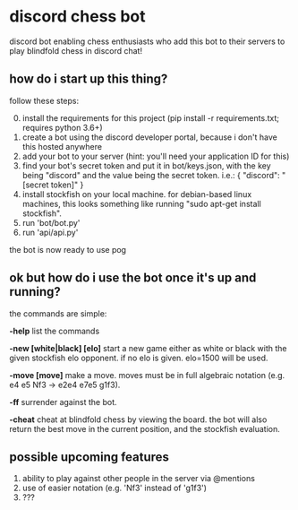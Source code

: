 # discord chess bot
discord bot enabling chess enthusiasts who add this bot to their servers to play blindfold chess in discord chat!

## how do i start up this thing?
follow these steps:

0. install the requirements for this project (pip install -r requirements.txt; requires python 3.6+)
1. create a bot using the discord developer portal, because i don't have this hosted anywhere
2. add your bot to your server (hint: you'll need your application ID for this)
3. find your bot's secret token and put it in bot/keys.json, with the key being "discord" and the value being the secret token. i.e.:
{
    "discord": "[secret token]"
}
4. install stockfish on your local machine. for debian-based linux machines, this looks something like running "sudo apt-get install stockfish".
5. run 'bot/bot.py'
6. run 'api/api.py'

the bot is now ready to use pog

## ok but how do i use the bot once it's up and running?
the commands are simple:

**-help**   list the commands

**-new [white|black] [elo]**  start a new game either as white or black with the given stockfish elo opponent. if no elo is given. elo=1500 will be used.

**-move [move]**    make a move. moves must be in full algebraic notation (e.g. e4 e5 Nf3 -> e2e4 e7e5 g1f3).

**-ff** surrender against the bot.

**-cheat**  cheat at blindfold chess by viewing the board. the bot will also return the best move in the current position, and the stockfish evaluation.


## possible upcoming features
1. ability to play against other people in the server via @mentions
2. use of easier notation (e.g. 'Nf3' instead of 'g1f3')
3. ???
